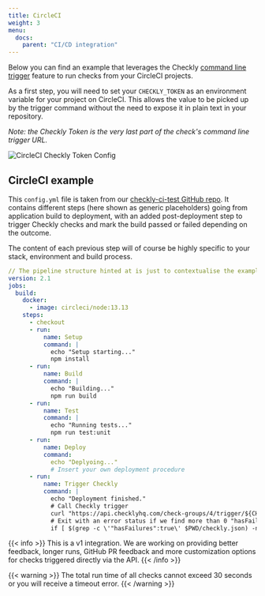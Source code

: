 ```yaml
---
title: CircleCI
weight: 3
menu:
  docs:
    parent: "CI/CD integration"
---
```


Below you can find an example that leverages the Checkly [command line trigger](/docs/cicd/triggers/) feature to run checks from your CircleCI projects.

As a first step, you will need to set your `CHECKLY_TOKEN` as an environment variable for your project on CircleCI. This allows the value to be picked up by the trigger command without the need to expose it in plain text in your repository. 

_Note: the Checkly Token is the very last part of the check's command line trigger URL._

![CircleCI Checkly Token Config](/docs/images/cicd/circleci-param.png)

## CircleCI example
This `config.yml` file is taken from our [checkly-ci-test GitHub repo](https://github.com/checkly/checkly-ci-test). It contains different steps (here shown as generic placeholders) going from application build to deployment, with an added post-deployment step to trigger Checkly checks and mark the build passed or failed depending on the outcome.

The content of each previous step will of course be highly specific to your stack, environment and build process.
```yml
// The pipeline structure hinted at is just to contextualise the example
version: 2.1
jobs:
  build:
    docker:
      - image: circleci/node:13.13
    steps:
      - checkout
      - run:
          name: Setup
          command: |
            echo "Setup starting..."
            npm install
      - run:
          name: Build
          command: |
            echo "Building..."
            npm run build
      - run:
          name: Test
          command: |
            echo "Running tests..."
            npm run test:unit
      - run:
          name: Deploy
          command: 
            echo "Deplyoing..."
            # Insert your own deployment procedure
      - run:
          name: Trigger Checkly
          command: |
            echo "Deployment finished."
            # Call Checkly trigger
            curl "https://api.checklyhq.com/check-groups/4/trigger/${CHECKLY_TOKEN}" > ${PWD}/checkly.json
            # Exit with an error status if we find more than 0 "hasFailures: true" in the output
            if [ $(grep -c \'"hasFailures":true\' $PWD/checkly.json) -ne 0 ]; then exit 1; fi
```

{{< info >}}
This is a v1 integration. We are working on providing better feedback, longer runs, GitHub PR feedback and more customization options
for checks triggered directly via the API. 
{{< /info >}}
 
{{< warning >}}
The total run time of all checks cannot exceed 30 seconds or you will receive a timeout error. 
{{< /warning >}}
  

